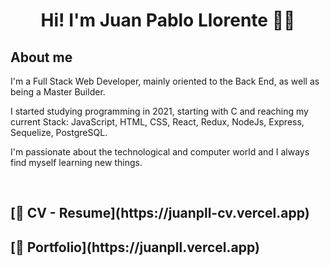 <h1 align="center">Hi! I'm Juan Pablo Llorente 👋🏽 </h1>

## About me

<p align="left">
I'm a Full Stack Web Developer, mainly oriented to the Back End, as well as being a Master Builder.

I started studying programming in 2021, starting with C and reaching my current Stack: JavaScript, HTML, CSS, React, Redux, NodeJs, Express, Sequelize, PostgreSQL.

I'm passionate about the technological and computer world and I always find myself learning new things.
</p>
<br>

<h2>[📄 CV - Resume](https://juanpll-cv.vercel.app)</h2>

<h2>[💼 Portfolio](https://juanpll.vercel.app)</h2>
